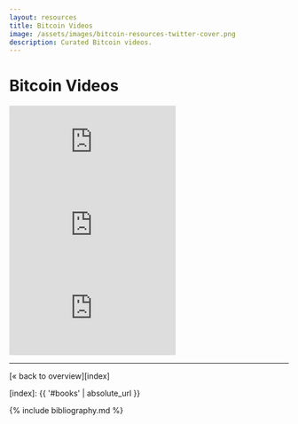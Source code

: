 ```yaml
---
layout: resources
title: Bitcoin Videos
image: /assets/images/bitcoin-resources-twitter-cover.png
description: Curated Bitcoin videos.
---
```


# Bitcoin Videos

<div class="flex-vid">
  <iframe src="https://www.youtube-nocookie.com/embed/xLYYh4aPXAM" frameborder="0" allow="accelerometer; autoplay; clipboard-write; encrypted-media; gyroscope; picture-in-picture" allowfullscreen></iframe>
</div>

<div class="flex-vid">
  <iframe src="https://www.youtube-nocookie.com/embed/lczPTYf_tvA" frameborder="0" allow="accelerometer; autoplay; clipboard-write; encrypted-media; gyroscope; picture-in-picture" allowfullscreen></iframe>
</div>

<div class="flex-vid">
  <iframe src="https://www.youtube-nocookie.com/embed/7vl_ziH6OJo" frameborder="0" allow="accelerometer; autoplay; clipboard-write; encrypted-media; gyroscope; picture-in-picture" allowfullscreen></iframe>
</div>

---

[« back to overview][index]

[index]: {{ '#books' | absolute_url }}

{% include bibliography.md %}
